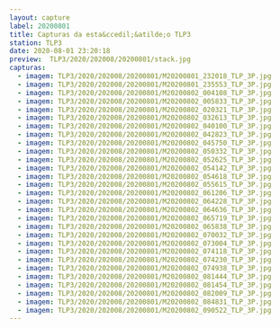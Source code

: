 ```yaml
---
layout: capture
label: 20200801
title: Capturas da esta&ccedil;&atilde;o TLP3
station: TLP3
date: 2020-08-01 23:20:18
preview:  TLP3/2020/202008/20200801/stack.jpg
capturas:
  - imagem: TLP3/2020/202008/20200801/M20200801_232018_TLP_3P.jpg
  - imagem: TLP3/2020/202008/20200801/M20200801_235553_TLP_3P.jpg
  - imagem: TLP3/2020/202008/20200801/M20200802_004108_TLP_3P.jpg
  - imagem: TLP3/2020/202008/20200801/M20200802_005833_TLP_3P.jpg
  - imagem: TLP3/2020/202008/20200801/M20200802_020321_TLP_3P.jpg
  - imagem: TLP3/2020/202008/20200801/M20200802_032613_TLP_3P.jpg
  - imagem: TLP3/2020/202008/20200801/M20200802_040100_TLP_3P.jpg
  - imagem: TLP3/2020/202008/20200801/M20200802_042823_TLP_3P.jpg
  - imagem: TLP3/2020/202008/20200801/M20200802_045750_TLP_3P.jpg
  - imagem: TLP3/2020/202008/20200801/M20200802_050332_TLP_3P.jpg
  - imagem: TLP3/2020/202008/20200801/M20200802_052625_TLP_3P.jpg
  - imagem: TLP3/2020/202008/20200801/M20200802_054142_TLP_3P.jpg
  - imagem: TLP3/2020/202008/20200801/M20200802_054618_TLP_3P.jpg
  - imagem: TLP3/2020/202008/20200801/M20200802_055615_TLP_3P.jpg
  - imagem: TLP3/2020/202008/20200801/M20200802_061206_TLP_3P.jpg
  - imagem: TLP3/2020/202008/20200801/M20200802_064228_TLP_3P.jpg
  - imagem: TLP3/2020/202008/20200801/M20200802_064636_TLP_3P.jpg
  - imagem: TLP3/2020/202008/20200801/M20200802_065719_TLP_3P.jpg
  - imagem: TLP3/2020/202008/20200801/M20200802_065838_TLP_3P.jpg
  - imagem: TLP3/2020/202008/20200801/M20200802_070032_TLP_3P.jpg
  - imagem: TLP3/2020/202008/20200801/M20200802_073004_TLP_3P.jpg
  - imagem: TLP3/2020/202008/20200801/M20200802_074118_TLP_3P.jpg
  - imagem: TLP3/2020/202008/20200801/M20200802_074230_TLP_3P.jpg
  - imagem: TLP3/2020/202008/20200801/M20200802_074938_TLP_3P.jpg
  - imagem: TLP3/2020/202008/20200801/M20200802_081444_TLP_3P.jpg
  - imagem: TLP3/2020/202008/20200801/M20200802_081454_TLP_3P.jpg
  - imagem: TLP3/2020/202008/20200801/M20200802_082009_TLP_3P.jpg
  - imagem: TLP3/2020/202008/20200801/M20200802_084831_TLP_3P.jpg
  - imagem: TLP3/2020/202008/20200801/M20200802_090522_TLP_3P.jpg
---
```

